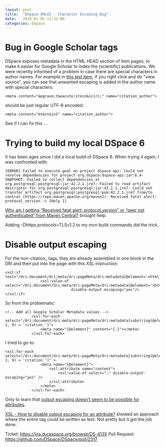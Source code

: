```yaml
---
layout: post
title:  "DSpace XMLUI - Character Encoding Bug"
date:   2019-01-05 13:33:00
categories: DSpace
---
```


# Bug in Google Scholar tags

DSpace exposes metadata in the HTML HEAD section of item pages, to make it easier for Google Scholar to index the (scientific) publications. We were recently informed of a problem in case there are special characters in author names. For example in [this test item](http://demo.dspace.org/xmlui/handle/10673/314), if you right click and do "view source", you can see that unwanted escaping is added in the author name with special characters:

```
<meta content="&egrave;t&eacute;stein&icirc;" name="citation_author">
```

should be just regular UTF-8 encoded:

```
<meta content="ètésteinî" name="citation_author">
```

See if I can fix this ...

# Trying to build my local DSpace 6

It has been ages since I did a local build of DSpace 6. When trying it again, I was confronted with:

```
[ERROR] Failed to execute goal on project dspace-api: Could not resolve dependencies for project org.dspace:dspace-api:jar:6.4-SNAPSHOT: Failed to collect dependencies at org.postgresql:postgresql:jar:42.2.1.jre7: Failed to read artifact descriptor for org.postgresql:postgresql:jar:42.2.1.jre7: Could not transfer artifact org.postgresql:postgresql:pom:42.2.1.jre7 from/to central (https://repo.maven.apache.org/maven2): Received fatal alert: protocol_version -> [Help 1]
```

[Why am I getting “Received fatal alert: protocol_version” or “peer not authenticated” from Maven Central?](https://stackoverflow.com/questions/50824789/why-am-i-getting-received-fatal-alert-protocol-version-or-peer-not-authentic) brought help.

Adding -Dhttps.protocols=TLSv1.2 to my mvn build commands did the trick.

# Disable output escaping

For the non-citation_ tags, they are already assembled in one block in the DRI and then put into the page with this XSL instruction:

```
<xsl:if test="/dri:document/dri:meta/dri:pageMeta/dri:metadata[@element='xhtml_head_item']">
                <xsl:value-of select="/dri:document/dri:meta/dri:pageMeta/dri:metadata[@element='xhtml_head_item']"
                              disable-output-escaping="yes"/>
</xsl:if>
```

So from the problematic:

```
<!-- Add all Google Scholar Metadata values -->
            <xsl:for-each select="/dri:document/dri:meta/dri:pageMeta/dri:metadata[substring(@element, 1, 9) = 'citation_']">
                <meta name="{@element}" content="{.}"></meta>
            </xsl:for-each>
```

I tried to go to:

```
<xsl:for-each select="/dri:document/dri:meta/dri:pageMeta/dri:metadata[substring(@element, 1, 9) = 'citation_']" >
                <meta name="{@element}">
                    <xsl:attribute name="content">
                        <xsl:value-of select="." disable-output-escaping="yes" />
                    </xsl:attribute>
                </meta>
            </xsl:for-each>
```

Only to learn that [output escaping doesn't seem to be possible for attributes](https://stackoverflow.com/questions/7887016/disable-output-escaping-not-working-for-attribute-in-xslt).

[XSL - How to disable output escaping for an attribute?](https://stackoverflow.com/questions/2921123/xsl-how-to-disable-output-escaping-for-an-attribute) showed an approach where the entire tag could be
written as text. Not pretty but it got the job done.

Ticket: https://jira.duraspace.org/browse/DS-4135
Pull Request: https://github.com/DSpace/DSpace/pull/2317